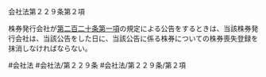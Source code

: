会社法第２２９条第２項

株券発行会社が[第二百二十条第一項](会社法＿＿＿＿第２２０条第１項)の規定による公告をするときは、当該株券発行会社は、当該公告をした日に、当該公告に係る株券についての株券喪失登録を抹消しなければならない。

#会社法
#会社法/第２２９条
#会社法/第２２９条/第２項

